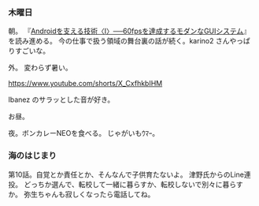 ### 木曜日

朝。
『[Androidを支える技術〈I〉──60fpsを達成するモダンなGUIシステム](https://www.amazon.co.jp/Android%E3%82%92%E6%94%AF%E3%81%88%E3%82%8B%E6%8A%80%E8%A1%93%E3%80%88I%E3%80%89%E2%94%80%E2%94%8060fps%E3%82%92%E9%81%94%E6%88%90%E3%81%99%E3%82%8B%E3%83%A2%E3%83%80%E3%83%B3%E3%81%AAGUI%E3%82%B7%E3%82%B9%E3%83%86%E3%83%A0-WEB-DB-PRESS-plus/dp/4774187593)』を読み進める。
今の仕事で扱う領域の舞台裏の話が続く。karino2 さんやっぱりすごいな。

外。 変わらず暑い。

https://www.youtube.com/shorts/X_CxfhkbIHM

Ibanez のサラッとした音が好き。

お昼。

夜。ボンカレーNEOを食べる。
じゃがいもｳﾏｰ。

### 海のはじまり

第10話。自覚とか責任とか、そんなんで子供育たないよ。
津野氏からのLine連投。
どっちか選んで、転校して一緒に暮らすか、転校しないで別々に暮らすか。
弥生ちゃんも寂しくなったら電話してね。
